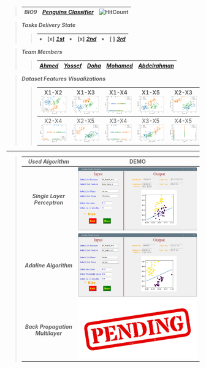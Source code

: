 > 
> | ***BIO9*** | <a href="https://github.com/AhmedNasser1601/Penguins-Classifier">***Penguins Classifier***</a> | ![HitCount](https://hits.dwyl.com/AhmedNasser1601/Penguins-Classifier.svg?style=flat-square) |
> | :-: | :-: | :-: |

> ***Tasks Delivery State***
>> | <li>[x] <a href="Single Layer Perceptron">***1st***</a></li> | <li>[x] <a href="Adaline Algorithm">***2nd***</a></li> | <li>[ ] <a href="Back Propagation Multilayer">***3rd***</a></li> |
>> | :-: | :-: | :-: |

> ***Team Members***
>> | <a href="https://github.com/AhmedNasser1601">***Ahmed***</a> | <a href="https://github.com/YossefEFM">***Yossef***</a> | <a href="https://github.com/dohaabdelfatah">***Doha***</a> | <a href="https://github.com/mohamedKhaledBio">***Mohamed***</a> | <a href="https://github.com/abdelrahman-sedeek">***Abdelrahman***</a> |
>> | :-: | :-: | :-: | :-: | :-: |

> ***Dataset Features Visualizations***
>> | X1-X2<img src="Visualizations/X1-X2.png"> | X1-X3<img src="Visualizations/X1-X3.png"> | X1-X4<img src="Visualizations/X1-X4.png"> | X1-X5<img src="Visualizations/X1-X5.png"> | X2-X3<img src="Visualizations/X2-X3.png"> |
>> | :-: | :-: | :-: | :-: | :-: |
>> | X2-X4<img src="Visualizations/X2-X4.png"> | X2-X5<img src="Visualizations/X2-X5.png"> | X3-X4<img src="Visualizations/X3-X4.png"> | X3-X5<img src="Visualizations/X3-X5.png"> | X4-X5<img src="Visualizations/X4-X5.png"> |

---

> | ***Used Algorithm*** | DEMO |
> | :-: | :-: |
> | ***Single Layer Perceptron*** | <img src="Single Layer Perceptron/DEMO.png" width=750> |
> | ***Adaline Algorithm*** | <img src="Adaline Algorithm/DEMO.png" width=750> |
> | ***Back Propagation Multilayer*** | <img src="Back Propagation Multilayer/DEMO.png" width=750> |
